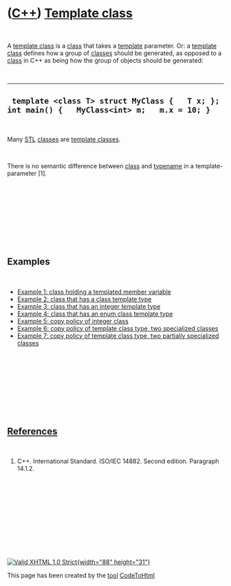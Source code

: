 



 

 

 

 

 

([C++](Cpp.htm)) [Template class](CppTemplateClass.htm)
=======================================================

 

A [template class](CppTemplateClass.htm) is a [class](CppClass.htm) that
takes a [template](CppTemplate.htm) parameter. Or: a [template
class](CppTemplateClass.htm) defines how a group of
[classes](CppClass.htm) should be generated, as opposed to a
[class](CppClass.htm) in C++ as being how the group of objects should be
generated:

 

  ------------------------------------------------------------------------------------------------
  ` template <class T> struct MyClass {   T x; };  int main() {   MyClass<int> m;   m.x = 10; }`
  ------------------------------------------------------------------------------------------------

 

Many [STL](CppStl.htm) [classes](CppClass.htm) are [template
classes](CppTemplateClass.htm).

 

There is no semantic difference between [class](CppClass.htm) and
[typename](CppTypename.htm) in a template-parameter \[1\].

 

 

 

 

 

Examples
--------

 

-   [Example 1: class holding a templated member
    variable](CppTemplateClassExample1.htm)
-   [Example 2: class that has a class template
    type](CppTemplateClassExample2.htm)
-   [Example 3: class that has an integer template
    type](CppTemplateClassExample3.htm)
-   [Example 4: class that has an enum class template
    type](CppTemplateClassExample4.htm)
-   [Example 5: copy policy of integer
    class](CppTemplateClassExample5.htm)
-   [Example 6: copy policy of template class type, two specialized
    classes](CppTemplateClassExample6.htm)
-   [Example 7: copy policy of template class type, two partially
    specialized classes](CppTemplateClassExample7.htm)

 

 

 

 

 

[References](CppReferences.htm)
-------------------------------

 

1.  C++. International Standard. ISO/IEC 14882. Second edition.
    Paragraph 14.1.2.

 

 

 

 

 





 

[![Valid XHTML 1.0 Strict](valid-xhtml10.png){width="88"
height="31"}](http://validator.w3.org/check?uri=referer)

This page has been created by the [tool](Tools.htm)
[CodeToHtml](ToolCodeToHtml.htm)
